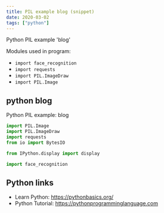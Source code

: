 ```yaml
---
title: PIL example blog (snippet)
date: 2020-03-02
tags: ["python"]
---
```

Python PIL example 'blog'


Modules used in program: 
* `import face_recognition`
* `import requests`
* `import PIL.ImageDraw`
* `import PIL.Image`

## python blog

Python PIL example: blog

```python
import PIL.Image
import PIL.ImageDraw
import requests
from io import BytesIO

from IPython.display import display

import face_recognition

```

## Python links

- Learn Python: https://pythonbasics.org/
- Python Tutorial: https://pythonprogramminglanguage.com
